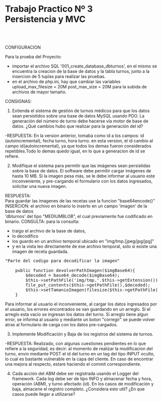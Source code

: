 <h1>Trabajo Practico Nº 3<br>
Persistencia y MVC</h1><br><br>

CONFIGURACION

Para la prueba del Proyecto: 
- importar el archivo SQL '001_create_database_dbturnos', en el mismo se encuentra la creacion
de la base de datos y la tabla turnos, junto a la insercion de 5 tuplas para realizar las pruebas. 
- en el archivo de php.ini, hay que cambiar las variables 
upload_max_filesize = 20M 
post_max_size  = 20M
para la subida de archivos de mayor tamaño.

CONSIGNAS: 

1) Extienda el sistema de gestión de turnos médicos para que los datos sean persistidos sobre
una base de datos MySQL usando PDO. La generación del número de turno debe hacerse vía
motor de base de datos. ¿Qué cambios hubo que realizar para la generación del id?

-RESPUESTA: En la version anterior, tomaba como id a los campos: id (autoincremental), fecha turno, hora turno. 
en esta version, el id cambio al campo id(autoincremental), ya que todos los demas fueron considerados
repetibles.Todo lo demas quedo igual, en lo que a generacion de id se refiere. 

2) Modifique el sistema para permitir que las imágenes sean persistidas sobre la base de datos. El
software debe permitir cargar imágenes de hasta 10 MB. Si la imagen pesa más, se le debe
informar al usuario este inconveniente, y pre-cargando el formulario con los datos ingresados,
solicitar una nueva imagen.

RESPUESTA: <br>
Para guardar las imagenes de las recetas use la funcion "base64encode()"<br>
INSERCION: el archivo en binario lo inserto en un campo 'imagen' de la base de datos<br>
'dbturnos' del tipo "MEDIUMBLOB", el cual previamente fue codificado en binario.
CONSULTA: para la consulta:<br>
- traigo el archivo de la base de datos,
- lo decodifico 
- los guardo en un archivo temporal ubicado en "img/tmp.[jpeg/jpg/jpg]" 
- y en la vista leo directamente de ese archivo temporal, solo si existe una imagen
de receta guardada. 

<pre>
"Parte del codigo para decodificar la imagen"

    public function devolverPathImagen($imgBase64){
        $decoded = base64_decode($imgBase64);
        $this->setPathFile('img/tmp.'.$this->getExtension());
        file_put_contents($this->getPathFile(),$decoded);
        $this->setTamanioImagen(filesize($this->getPathFile()));
    }
</pre>

Para informar al usuario el inconveniente, al cargar los datos ingresados por el usuario, los errores
encontrados se van guardando en un arreglo. Si el arreglo esta vacio se ingresan los datos del turno.
Si arreglo tiene algun error, se informa al usuario y mediante un boton "corregir" se puede volver atras
al formulario de carga con los datos pre-cargados.


3) Implemente Modificación y Baja de los registros del sistema de turnos.

-RESPUESTA: Realizado, con algunas cuestiones pendientes en lo que refiere a la seguridad, es decir:
al momento de realizar la modificacion del turno, envio mediante POST el id del turno
en un tag del tipo INPUT oculto, lo cual es bastante vulnerable en la capa del cliente. 
En caso de encontrar una mejora al respecto, estare haciendo el commit correspondiente.

4) Cada acción del ABM debe ser registrada usando el Logger del framework. Cada log debe ser
de tipo INFO y almacenar fecha y hora, operación (ABM), y turno afectado (id). En los casos de
modificación y baja, almacene el registro completo. ¿Considera esto util? ¿En que casos puede
llegar a utilizarse?

